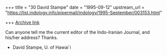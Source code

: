 +++
title = "30 David Stampe"
date = "1995-09-12"
upstream_url = "https://list.indology.info/pipermail/indology/1995-September/003153.html"

+++
[Archive link](https://list.indology.info/pipermail/indology/1995-September/003153.html)

Can anyone tell me the current editor of the Indo-Iranian Journal,
and his/her address?  Thanks.

- David Stampe, U. of Hawai`i





